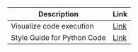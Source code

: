 |Description|Link|
|---|---|
| Visualize code execution|<a href="https://pythontutor.com/" target="_blank">Link</a>|
|Style Guide for Python Code|<a href="https://peps.python.org/pep-0008/" target="_blank">Link</a>|
